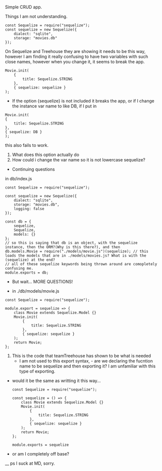 Simple CRUD app.

Things I am not understanding.

```
const Sequelize = require("sequelize");
const sequelize = new Sequelize({
	dialect: "sqlite",
	storage: "movies.db"
});
```

On Sequelize and Treehouse they are showing it needs to be this way, however I am finding it really confusing to have two variables with such close names, however when you change it, it seems to break the app.

```
Movie.init(
	{
		title: Sequelize.STRING
	},
	{ sequelize: sequelize }
);
```

-   If the option {sequelize} is not included it breaks the app, or if I change the instance var name to like DB, if I put in

```
Movie.init(
{
	title: Sequelize.STRING
},
{ sequelize: DB }
);
```

this also fails to work.

1. What does this option actually do
2. How could i change the var name so it is not lowercase sequelize?

-   Continuing questions

in db/index.js

```
const Sequelize = require("sequelize");

const sequelize = new Sequelize({
	dialect: "sqlite",
	storage: "movies.db",
	logging: false
});

const db = {
	sequelize,
	Sequelize,
	models: {}
};
// so this is saying that db is an object, with the sequelize instance, then the ORM?(Why is this there?), and then
db.models.Movie = require("./models/movie.js")(sequelize); // this loads the models that are in ./models/movies.js? What is with the (sequelize) at the end?
// all of these sequelize keywords being thrown around are comopletely confusing me.
module.exports = db;
```

-   But wait... MORE QUESTIONS!

*   in ./db/models/movie.js

```
const Sequelize = require("sequelize");

module.export = sequelize => {
	class Movie extends Sequelize.Model {}
	Movie.init(
		{
			title: Sequelize.STRING
		},
		{ sequelize: sequelize }
	);
	return Movie;
};
```

1. This is the code that teamTreehouse has shown to be what is needed
    - I am not used to this export syntax, - are we declaring the fucntion name to be sequelize and then exporting it? I am unfamiliar with this type of exporting.

-   would it be the same as writting it this way...

    ```
    const Sequelize = require("sequelize");

    const sequelize = () => {
    	class Movie extends Sequelize.Model {}
    	Movie.init(
    		{
    			title: Sequelize.STRING
    		},
    		{ sequelize: sequelize }
    	);
    	return Movie;
    };

    module.exports = sequelize
    ```

-   or am I completely off base?

\_\_ ps I suck at MD, sorry.
